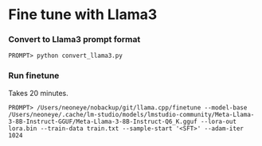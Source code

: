 # Fine tune with Llama3 

### Convert to Llama3 prompt format

```
PROMPT> python convert_llama3.py
```

### Run finetune

Takes 20 minutes.

```
PROMPT> /Users/neoneye/nobackup/git/llama.cpp/finetune --model-base /Users/neoneye/.cache/lm-studio/models/lmstudio-community/Meta-Llama-3-8B-Instruct-GGUF/Meta-Llama-3-8B-Instruct-Q6_K.gguf --lora-out lora.bin --train-data train.txt --sample-start '<SFT>' --adam-iter 1024
```
